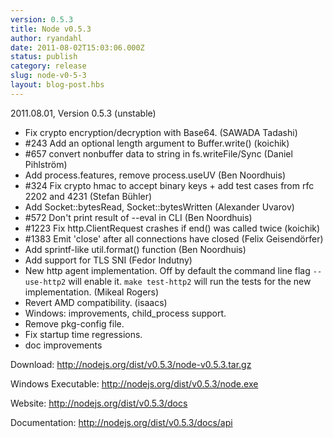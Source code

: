 ```yaml
---
version: 0.5.3
title: Node v0.5.3
author: ryandahl
date: 2011-08-02T15:03:06.000Z
status: publish
category: release
slug: node-v0-5-3
layout: blog-post.hbs
---
```


2011.08.01, Version 0.5.3 (unstable)

<ul><li>Fix crypto encryption/decryption with Base64. (SAWADA Tadashi)

<li>#243 Add an optional length argument to Buffer.write() (koichik)

<li>#657 convert nonbuffer data to string in fs.writeFile/Sync (Daniel Pihlström)

<li>Add process.features, remove process.useUV (Ben Noordhuis)

<li>#324 Fix crypto hmac to accept binary keys + add test cases from rfc 2202 and 4231 (Stefan Bühler)

<li>Add Socket::bytesRead, Socket::bytesWritten (Alexander Uvarov)

<li>#572 Don't print result of --eval in CLI (Ben Noordhuis)

<li>#1223 Fix http.ClientRequest crashes if end() was called twice (koichik)

<li>#1383 Emit 'close' after all connections have closed (Felix Geisendörfer)

<li>Add sprintf-like util.format() function (Ben Noordhuis)

<li>Add support for TLS SNI (Fedor Indutny)

<li>New http agent implementation. Off by default the command line flag <code>--use-http2</code> will enable it. <code>make test-http2</code> will run the tests for the new implementation. (Mikeal Rogers)

<li>Revert AMD compatibility. (isaacs)

<li>Windows: improvements, child_process support.

<li>Remove pkg-config file.

<li>Fix startup time regressions.

<li>doc improvements</ul>



Download: <a href="http://nodejs.org/dist/v0.5.3/node-v0.5.3.tar.gz">http://nodejs.org/dist/v0.5.3/node-v0.5.3.tar.gz</a>

Windows Executable: <a href="http://nodejs.org/dist/v0.5.3/node.exe">http://nodejs.org/dist/v0.5.3/node.exe</a>

Website: <a href="http://nodejs.org/dist/v0.5.3/docs">http://nodejs.org/dist/v0.5.3/docs</a>

Documentation: <a href="http://nodejs.org/dist/v0.5.3/docs/api">http://nodejs.org/dist/v0.5.3/docs/api</a>

